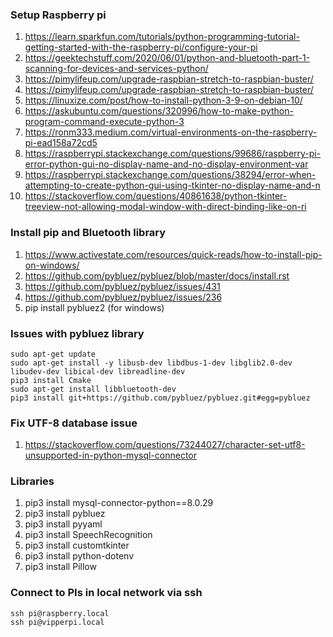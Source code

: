 ### Setup Raspberry pi
1. https://learn.sparkfun.com/tutorials/python-programming-tutorial-getting-started-with-the-raspberry-pi/configure-your-pi
2. https://geektechstuff.com/2020/06/01/python-and-bluetooth-part-1-scanning-for-devices-and-services-python/
3. https://pimylifeup.com/upgrade-raspbian-stretch-to-raspbian-buster/
4. https://pimylifeup.com/upgrade-raspbian-stretch-to-raspbian-buster/
5. https://linuxize.com/post/how-to-install-python-3-9-on-debian-10/
6. https://askubuntu.com/questions/320996/how-to-make-python-program-command-execute-python-3
7. https://ronm333.medium.com/virtual-environments-on-the-raspberry-pi-ead158a72cd5
8. https://raspberrypi.stackexchange.com/questions/99686/raspberry-pi-error-python-gui-no-display-name-and-no-display-environment-var
9. https://raspberrypi.stackexchange.com/questions/38294/error-when-attempting-to-create-python-gui-using-tkinter-no-display-name-and-n
10. https://stackoverflow.com/questions/40861638/python-tkinter-treeview-not-allowing-modal-window-with-direct-binding-like-on-ri

### Install pip and Bluetooth library
1. https://www.activestate.com/resources/quick-reads/how-to-install-pip-on-windows/
2. https://github.com/pybluez/pybluez/blob/master/docs/install.rst
3. https://github.com/pybluez/pybluez/issues/431
4. https://github.com/pybluez/pybluez/issues/236
5. pip install pybluez2 (for windows)

### Issues with pybluez library
````shell
sudo apt-get update
sudo apt-get install -y libusb-dev libdbus-1-dev libglib2.0-dev libudev-dev libical-dev libreadline-dev
pip3 install Cmake
sudo apt-get install libbluetooth-dev
pip3 install git+https://github.com/pybluez/pybluez.git#egg=pybluez
````

### Fix UTF-8 database issue
1. https://stackoverflow.com/questions/73244027/character-set-utf8-unsupported-in-python-mysql-connector

### Libraries
1. pip3 install mysql-connector-python==8.0.29
2. pip3 install pybluez
3. pip3 install pyyaml
4. pip3 install SpeechRecognition
5. pip3 install customtkinter
6. pip3 install python-dotenv
7. pip3 install Pillow

### Connect to PIs in local network via ssh
````shell
ssh pi@raspberry.local
ssh pi@vipperpi.local
````